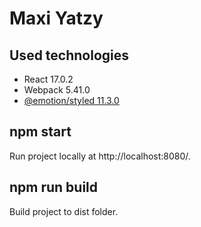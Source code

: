# **Maxi Yatzy**

## **Used technologies**
* React 17.0.2
* Webpack 5.41.0
* [@emotion/styled 11.3.0](https://www.npmjs.com/package/@emotion/styled)

## **npm start**
Run project locally at http://localhost:8080/.

## **npm run build**
Build project to dist folder.